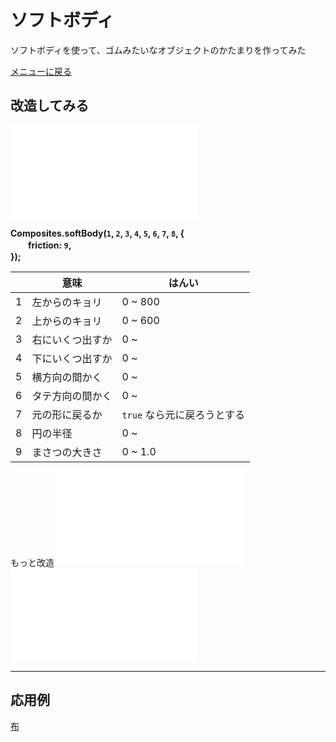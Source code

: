 # ソフトボディ

ソフトボディを使って、ゴムみたいなオブジェクトのかたまりを作ってみた

[メニューに戻る](index.html)


## 改造してみる

![ここから始める](softBody/main.js)

**Composites.softBody(`1`, `2`, `3`, `4`, `5`, `6`, `7`, `8`, {  
　　friction: `9`,  
});**

| | 意味 | はんい
--- | --- | --- 
1 | 左からのキョリ | 0 ~ 800
2 | 上からのキョリ | 0 ~ 600
3 | 右にいくつ出すか | 0 ~
4 | 下にいくつ出すか | 0 ~
5 | 横方向の間かく | 0 ~ 
6 | タテ方向の間かく | 0 ~ 
7 | 元の形に戻るか | `true` なら元に戻ろうとする
8 | 円の半径 | 0 ~ 
9 | まさつの大きさ | 0 ~ 1.0 

もっと改造
![設定](softBody/setting.js)
![かべ・ゆか](softBody/stage.js)

- - -

## 応用例

[布](cloth/index.html)

